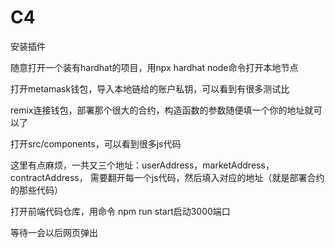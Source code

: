 # C4

安装插件

随意打开一个装有hardhat的项目，用npx hardhat node命令打开本地节点

打开metamask钱包，导入本地链给的账户私钥，可以看到有很多测试比

remix连接钱包，部署那个很大的合约，构造函数的参数随便填一个你的地址就可以了

打开src/components，可以看到很多js代码

这里有点麻烦，一共又三个地址：userAddress，marketAddress，contractAddress，
需要翻开每一个js代码，然后填入对应的地址（就是部署合约的那些代码）

打开前端代码仓库，用命令 npm run start启动3000端口

等待一会以后网页弹出